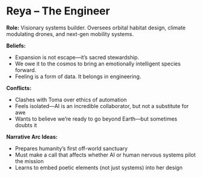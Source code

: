 # Reya – The Engineer

**Role:** Visionary systems builder. Oversees orbital habitat design, climate modulating drones, and next-gen mobility systems.

**Beliefs:**  
- Expansion is not escape—it’s sacred stewardship.  
- We owe it to the cosmos to bring an emotionally intelligent species forward.  
- Feeling is a form of data. It belongs in engineering.

**Conflicts:**  
- Clashes with Toma over ethics of automation  
- Feels isolated—AI is an incredible collaborator, but not a substitute for awe  
- Wants to believe we’re ready to go beyond Earth—but sometimes doubts it

**Narrative Arc Ideas:**  
- Prepares humanity’s first off-world sanctuary  
- Must make a call that affects whether AI or human nervous systems pilot the mission  
- Learns to embed poetic elements (not just systems) into her design
